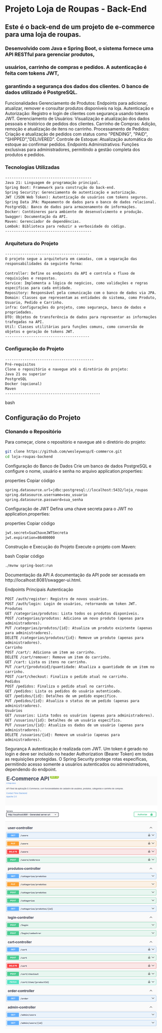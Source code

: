 # Projeto Loja de Roupas - Back-End

##  Este é o back-end de um projeto de e-commerce para uma loja de roupas.
### Desenvolvido com Java e Spring Boot, o sistema fornece uma API RESTful para gerenciar produtos,
### usuários, carrinho de compras e pedidos. A autenticação é feita com tokens JWT,
### garantindo a segurança dos dados dos clientes. O banco de dados utilizado é PostgreSQL.

Funcionalidades
Gerenciamento de Produtos: Endpoints para adicionar, atualizar, remover e consultar produtos disponíveis na loja.
Autenticação e Autorização: Registro e login de clientes com segurança usando tokens JWT.
Gerenciamento de Usuários: Visualização e atualização dos dados pessoais e histórico de pedidos dos clientes.
Carrinho de Compras: Adição, remoção e atualização de itens no carrinho.
Processamento de Pedidos: Criação e atualização de pedidos com status como "PENDING", "PAID", "SHIPPED","DELIVERED".
Controle de Estoque: Atualização automática do estoque ao confirmar pedidos.
Endpoints Administrativos: Funções exclusivas para administradores, permitindo a gestão completa dos produtos e pedidos.

### Tecnologias Utilizadas
``` Tecnologias Utilizadas
----------------------------------------
Java 21: Linguagem de programação principal.
Spring Boot: Framework para construção do back-end.
Spring Security: Gerenciamento de autenticação e autorização.
JWT (JSON Web Token): Autenticação de usuários com tokens seguros.
Spring Data JPA: Mapeamento de dados para o banco de dados relacional.
PostgreSQL: Banco de dados para armazenamento de informações.
Docker: Contêineres para ambiente de desenvolvimento e produção.
Swagger: Documentação da API.
Maven: Gerenciador de dependências.
Lombok: Biblioteca para reduzir a verbosidade do código.
----------------------------------------
```

### Arquitetura do Projeto
```Arquitetura do Projeto
---------------------------------------
O projeto segue a arquitetura em camadas, com a separação das responsabilidades da seguinte forma:

Controller: Define os endpoints da API e controla o fluxo de requisições e respostas.
Service: Implementa a lógica de negócios, como validações e regras específicas para cada entidade.
Repository: Responsável pela comunicação com o banco de dados via JPA.
Domain: Classes que representam as entidades do sistema, como Produto, Usuario, Pedido e Carrinho.
infra: Configurações do projeto, como segurança, banco de dados e propriedades.
DTO: Objetos de transferência de dados para representar as informações trafegadas na API.
Util: Classes utilitárias para funções comuns, como conversão de objetos e geração de tokens JWT.
---------------------------------------
```
### Configuração do Projeto
```Configuração do Projeto
-----------------------------------------
Pré-requisitos
Clone o repositório e navegue até o diretório do projeto:
Java 21 ou superior
PostgreSQL
Docker (opcional)
Maven
--------------------------------------------
````
bash

## Configuração do Projeto

### Clonando o Repositório

Para começar, clone o repositório e navegue até o diretório do projeto:

```bash
git clone https://github.com/wesleywesp/E-commerce.git
cd loja-roupas-backend
```
Configuração do Banco de Dados
Crie um banco de dados PostgreSQL e configure o nome, usuário e senha no arquivo application.properties:

properties
Copiar código
```properties
spring.datasource.url=jdbc:postgresql://localhost:5432/loja_roupas
spring.datasource.username=seu_usuario
spring.datasource.password=sua_senha
```
Configuração de JWT
Defina uma chave secreta para o JWT no application.properties:

properties
Copiar código
```properties
jwt.secret=SuaChaveJWTSecreta
jwt.expiration=86400000
```
Construção e Execução do Projeto
Execute o projeto com Maven:

bash
Copiar código
```bash
./mvnw spring-boot:run
```
Documentação da API
A documentação da API pode ser acessada em http://localhost:8081/swagger-ui.html.

Endpoints Principais
Autenticação
``` autenticação
POST /auth/register: Registro de novos usuários.
POST /auth/login: Login de usuários, retornando um token JWT.
Produtos
GET /categorias/produtos: Lista todos os produtos disponíveis.
POST /categorias/produtos: Adiciona um novo produto (apenas para administradores).
PUT /categorias/produtos/{id}: Atualiza um produto existente (apenas para administradores).
DELETE /categorias/produtos/{id}: Remove um produto (apenas para administradores).
Carrinho
POST /cart/: Adiciona um item ao carrinho.
DELETE /cart/remover: Remove um item do carrinho.
GET /cart: Lista os itens no carrinho.
PUT /cart/{produtoid}/quantidade: Atualiza a quantidade de um item no carrinho.
POST /cart/checkout: Finaliza o pedido atual no carrinho.
Pedidos
POST /pedidos: Finaliza o pedido atual no carrinho.
GET /pedidos: Lista os pedidos do usuário autenticado.
GET /pedidos/{id}: Detalhes de um pedido específico.
PUT /pedidos/{id}: Atualiza o status de um pedido (apenas para administradores).
Usuários
GET /usuarios: Lista todos os usuários (apenas para administradores).
GET /usuarios/{id}: Detalhes de um usuário específico.
PUT /usuarios/{id}: Atualiza os dados de um usuário (apenas para administradores).
DELETE /usuarios/{id}: Remove um usuário (apenas para administradores).
```
Segurança
A autenticação é realizada com JWT. Um token é gerado no login e deve ser incluído no header 
Authorization (Bearer Token)
em todas as requisições protegidas. 
O Spring Security protege rotas específicas,
permitindo acesso somente a usuários autenticados ou administradores, dependendo do endpoint.

![Swagger-ui](img/swagger-ui.png)

